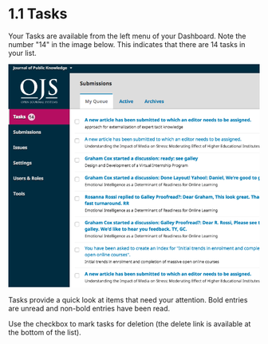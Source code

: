 # 1.1 Tasks
Your Tasks are available from the left menu of your Dashboard. Note the number "14" in the image below. This indicates that there are 14 tasks in your list.

![Image of task queue](./images/1-1-1.png)

Tasks provide a quick look at items that need your attention. Bold entries are unread and non-bold entries have been read.

Use the checkbox to mark tasks for deletion (the delete link is available at the bottom of the list).